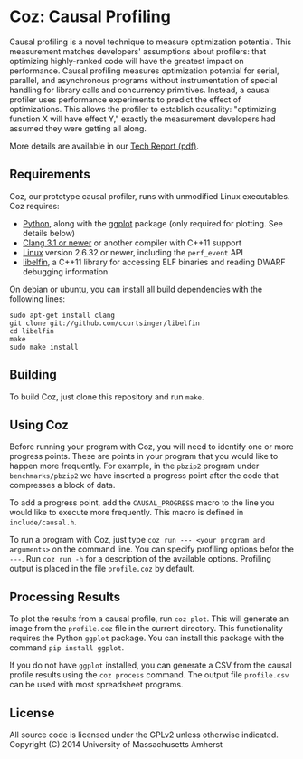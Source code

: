 # Coz: Causal Profiling
Causal profiling is a novel technique to measure optimization potential.
This measurement matches developers' assumptions about profilers: that
optimizing highly-ranked code will have the greatest impact on 
performance. Causal profiling measures optimization potential for serial, 
parallel, and asynchronous programs without instrumentation of special 
handling for library calls and concurrency primitives. Instead, a causal
profiler uses performance experiments to predict the effect of
optimizations. This allows the profiler to establish causality: 
"optimizing function X will have effect Y," exactly the measurement 
developers had assumed they were getting all along.

More details are available in our [Tech Report (pdf)](https://web.cs.umass.edu/publication/docs/2014/UM-CS-2014-018.pdf).

## Requirements
Coz, our prototype causal profiler, runs with unmodified Linux executables. Coz requires:

- [Python](http://www.python.org), along with the [ggplot](https://pypi.python.org/pypi/ggplot) package (only required for plotting. See details below)
- [Clang 3.1 or newer](http://clang.llvm.org) or another compiler with C++11 support
- [Linux](http://kernel.org) version 2.6.32 or newer, including the `perf_event` API
- [libelfin](https://github.com/ccurtsinger/libelfin), a C++11 library for accessing ELF binaries and reading DWARF debugging information

On debian or ubuntu, you can install all build dependencies with the following lines:

```
sudo apt-get install clang
git clone git://github.com/ccurtsinger/libelfin
cd libelfin
make
sudo make install
```

## Building
To build Coz, just clone this repository and run `make`.

## Using Coz
Before running your program with Coz, you will need to identify one or more progress points. These are points in your program that you would like to happen more frequently. For example, in the `pbzip2` program under `benchmarks/pbzip2` we have inserted a progress point after the code that compresses a block of data.

To add a progress point, add the `CAUSAL_PROGRESS` macro to the line you would like to execute more frequently. This macro is defined in `include/causal.h`.

To run a program with Coz, just type `coz run --- <your program and arguments>` on the command line. You can specify profiling options befor the `---`. Run `coz run -h` for a description of the available options. Profiling output is placed in the file `profile.coz` by default.

## Processing Results
To plot the results from a causal profile, run `coz plot`. This will generate an image from the `profile.coz` file in the current directory. This functionality requires the Python `ggplot` package. You can install this package with the command `pip install ggplot`.

If you do not have `ggplot` installed, you can generate a CSV from the causal profile results using the `coz process` command. The output file `profile.csv` can be used with most spreadsheet programs.

## License
All source code is licensed under the GPLv2 unless otherwise indicated. Copyright (C) 2014 University of Massachusetts Amherst
